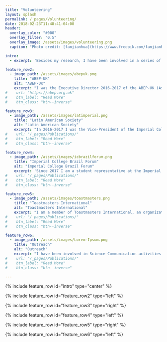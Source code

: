 ```yaml
---
title: "Volunteering"
layout: splash
permalink: /_pages/Volunteering/
date: 2018-02-23T11:48:41-04:00
header:
  overlay_color: "#000"
  overlay_filter: "0.5"
  overlay_image: /assets/images/volunteering.png
  caption: "Photo credit: [fanjianhua](https://www.freepik.com/fanjianhua)"

intro: 
  - excerpt: 'Besides my research, I have been involved in a series of volunteering activities of political, cultural, social and scientific character.'

feature_row2:
  - image_path: /assets/images/abepuk.png
    title: "ABEP-UK"
    alt: "ABEP-UK"
    excerpt: "I was the Executive Director 2016-2017 of the ABEP-UK (Association of Brazilian Postgraduate Students and Researchers in the United Kingdom), a volunteer-led organization acting nationwide in the UK since in 1980. Its mission is to represent and connect Brazilian Students and Researchers. At ABEP-UK I had a chance to represent its members in oficial occasions at embassies and academic institutions, and organized an International conference 2017."
#    url: "https://abep.org.uk"
#    btn_label: "Read More"
#    btn_class: "btn--inverse"

feature_row3:
  - image_path: /assets/images/latimperial.png
    title: "Latin American Society"
    alt: "Latin American Society"
    excerpt: "In 2016-2017 I was the Vice-President of the Imperial College Latin American Society (Lat-Imperial), a student-led association of Latin Americans at Imperial. It acts as a liaison between students and the university, it plays an important role of networking students and academic staff, and promotes the Latin American Culture at Imperial. As a committee member I organized jointly with my collegues a series of social meetings, informal talks, and a symposium with leading Latin American researchers in the UK."
#    url: "/_pages/Publications/"
#    btn_label: "Read More"
#    btn_class: "btn--inverse"

feature_row4:
  - image_path: /assets/images/icbrazilforum.png
    title: "Imperial College Brazil Forum"
    alt: "Imperial College Brazil Forum"
    excerpt: 'Since 2017 I am a student representative at the Imperial College Brazil Forum, a network of Brazilian Academics, Students and Alumni from Imperial College. It was founded in 2011, and since then has been fostering networking, colaborations and partnerships among Brazilian and international researchers interested on establishing connections with Brazil. As a student representative I have been organizing events of interest to students no only from Imperial, but other universities in London.'
#    url: "/_pages/Publications/"
#    btn_label: "Read More"
#    btn_class: "btn--inverse"

feature_row5:
  - image_path: /assets/images/toastmasters.png
    title: "Toastmasters International"
    alt: "Toastmasters International"
    excerpt: "I am a member of Toastmasters International, an organization that promotes public speaking training in a supportive learn-by-doing environment, where participants organize meetings and practice their communication skills to become confident public speakers and strong leaders. Toastmasters is present all over the world, and their activities are run by volunteers of different ages, genders, nationalities and cultural backgrounds."
#    url: "/_pages/Publications/"
#    btn_label: "Read More"
#    btn_class: "btn--inverse"

feature_row6:
  - image_path: /assets/images/Lorem-Ipsum.png
    title: "Outreach"
    alt: "Outreach"
    excerpt: "I have been involved in Science Communication activities both to kids and adults. As a volunteer at Native Scientists, the focus is to teach Science to kids from migrant communitiesto, in order to inspire ethnic minority pupils to pursue higher education. I also took part in informal sessions but as a speaker and regular participant at PubhD, an initiave that provides PhD students an opportunity to talk about their research in an informal atmosphere, for a diverse audience."
#    url: "/_pages/Publications/"
#    btn_label: "Read More"
#    btn_class: "btn--inverse"

---
```


{% include feature_row id="intro" type="center" %}

{% include feature_row id="feature_row2" type="left" %}

{% include feature_row id="feature_row3" type="right" %}

{% include feature_row id="feature_row4" type="left" %}

{% include feature_row id="feature_row5" type="right" %}

{% include feature_row id="feature_row6" type="left" %}

